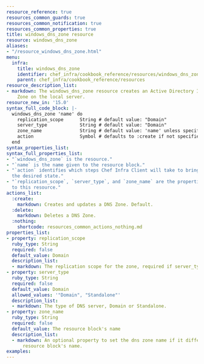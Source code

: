 ```yaml
---
resource_reference: true
resources_common_guards: true
resources_common_notification: true
resources_common_properties: true
title: windows_dns_zone resource
resource: windows_dns_zone
aliases:
- "/resource_windows_dns_zone.html"
menu:
  infra:
    title: windows_dns_zone
    identifier: chef_infra/cookbook_reference/resources/windows_dns_zone windows_dns_zone
    parent: chef_infra/cookbook_reference/resources
resource_description_list:
- markdown: The windows_dns_zone resource creates an Active Directory Integrated DNS
    Zone on the local server.
resource_new_in: '15.0'
syntax_full_code_block: |-
  windows_dns_zone 'name' do
    replication_scope      String # default value: "Domain"
    server_type            String # default value: "Domain"
    zone_name              String # default value: 'name' unless specified
    action                 Symbol # defaults to :create if not specified
  end
syntax_properties_list: 
syntax_full_properties_list:
- "`windows_dns_zone` is the resource."
- "`name` is the name given to the resource block."
- "`action` identifies which steps Chef Infra Client will take to bring the node into
  the desired state."
- "`replication_scope`, `server_type`, and `zone_name` are the properties available
  to this resource."
actions_list:
  :create:
    markdown: Creates and updates a DNS Zone. Default.
  :delete:
    markdown: Deletes a DNS Zone.
  :nothing:
    shortcode: resources_common_actions_nothing.md
properties_list:
- property: replication_scope
  ruby_type: String
  required: false
  default_value: Domain
  description_list:
  - markdown: The replication scope for the zone, required if server_type set to 'Domain'.
- property: server_type
  ruby_type: String
  required: false
  default_value: Domain
  allowed_values: '"Domain", "Standalone"'
  description_list:
  - markdown: The type of DNS server, Domain or Standalone.
- property: zone_name
  ruby_type: String
  required: false
  default_value: The resource block's name
  description_list:
  - markdown: An optional property to set the dns zone name if it differs from the
      resource block's name.
examples: 
---
```

